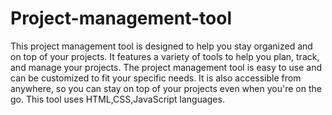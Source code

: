 # Project-management-tool
This project management tool is designed to help you stay organized and on top of your projects. It features a variety of tools to help you plan, track, and manage your projects.
The project management tool is easy to use and can be customized to fit your specific needs. It is also accessible from anywhere, so you can stay on top of your projects even when you're on the go.
This tool uses HTML,CSS,JavaScript languages.
